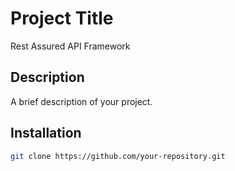 # Project Title
Rest Assured API Framework
## Description
A brief description of your project.

## Installation
```sh
git clone https://github.com/your-repository.git
